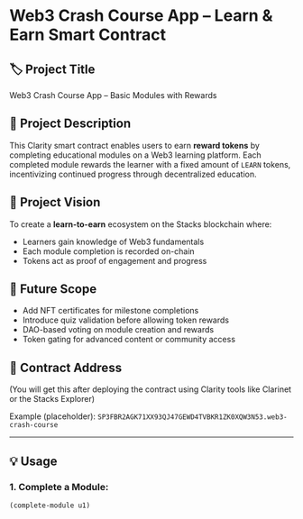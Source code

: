 # Web3 Crash Course App – Learn & Earn Smart Contract

## 🏷️ Project Title
Web3 Crash Course App – Basic Modules with Rewards

## 📄 Project Description
This Clarity smart contract enables users to earn **reward tokens** by completing educational modules on a Web3 learning platform. Each completed module rewards the learner with a fixed amount of `LEARN` tokens, incentivizing continued progress through decentralized education.

## 🌟 Project Vision
To create a **learn-to-earn** ecosystem on the Stacks blockchain where:
- Learners gain knowledge of Web3 fundamentals
- Each module completion is recorded on-chain
- Tokens act as proof of engagement and progress

## 🚀 Future Scope
- Add NFT certificates for milestone completions
- Introduce quiz validation before allowing token rewards
- DAO-based voting on module creation and rewards
- Token gating for advanced content or community access

## 🔐 Contract Address
(You will get this after deploying the contract using Clarity tools like Clarinet or the Stacks Explorer)

Example (placeholder):
`SP3FBR2AGK71XX93QJ47GEWD4TVBKR1ZK0XQW3N53.web3-crash-course`

---

## 💡 Usage

### 1. Complete a Module:
```clarity
(complete-module u1)
